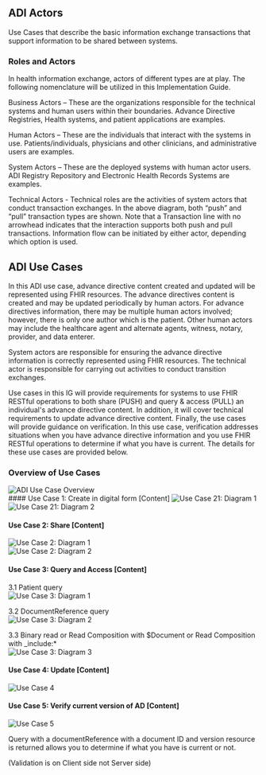 ## ADI Actors
Use Cases that describe the basic information exchange transactions that support information to be shared between systems.

### Roles and Actors
<p>
In health information exchange, actors of different types are at play. The following nomenclature will be utilized in this Implementation Guide. 
</p>
<p>
Business Actors – These are the organizations responsible for the technical systems and human users within their boundaries.  Advance Directive Registries, Health systems, and patient applications are examples. 
</p>
<p>
Human Actors – These are the individuals that interact with the systems in use.  Patients/individuals, physicians and other clinicians, and administrative users are examples. 
</p>
<p>
System Actors – These are the deployed systems with human actor users.  ADI Registry Repository and Electronic Health Records Systems are examples. 
</p>
<p>
Technical Actors - Technical roles are the activities of system actors that conduct transaction exchanges.  In the above diagram, both “push” and “pull” transaction types are shown.  Note that a Transaction line with no arrowhead indicates that the interaction supports both push and pull transactions.  Information flow can be initiated by either actor, depending which option is used.
</p>


## ADI Use Cases
<p>
In this ADI use case, advance directive content created and updated will be represented using FHIR resources.  The advance directives content is created and may be updated periodically by human actors.  For advance directives information, there may be multiple human actors involved; however, there is only one author which is the patient.  Other human actors may include the healthcare agent and alternate agents, witness, notary, provider, and data enterer.  
</p>
<p>
System actors are responsible for ensuring the advance directive information is correctly represented using FHIR resources.  The technical actor is responsible for carrying out activities to conduct transition exchanges.  
</p>
<p>
Use cases in this IG will provide requirements for systems to use FHIR RESTful operations to both share (PUSH) and query & access (PULL) an individual's advance directive content.  In addition, it will cover technical requirements to update advance directive content.  Finally, the use cases will provide guidance on verification.  In this use case, verification addresses situations when you have advance directive information and you use FHIR RESTful operations to determine if what you have is current. The details for these use cases are provided below.  
</p>

### Overview of Use Cases

<img src="./ADI_use_case_overview.png" alt="ADI Use Case Overview"/>
<br clear="all" />
#### Use Case 1: Create in digital form [Content]
 <img src="./use_case_1_1.png" alt="Use Case 21: Diagram 1"/>
 <br clear="all" />
 <img src="./use_case_1_2.png" alt="Use Case 21: Diagram 2"/>
<br clear="all" />

#### Use Case 2: Share [Content]
<img src="./use_case_2_1.png" alt="Use Case 2: Diagram 1"/>
<br clear="all" />
<img src="./use_case_2_2.png" alt="Use Case 2: Diagram 2"/>
<br clear="all" />
 
#### Use Case 3: Query and Access [Content]
3.1 Patient query
<br clear="all" />
<img src="./use_case_3_2.png" alt="Use Case 3: Diagram 1"/>
<br clear="all" />

3.2 DocumentReference query
<br clear="all" />
<img src="./use_case_3_2.png" alt="Use Case 3: Diagram 2"/>
<br clear="all" />

3.3 Binary read or Read Composition with $Document or Read Composition with _include:*
<br clear="all" />
 <img src="./use_case_3_3.png" alt="Use Case 3: Diagram 3"/>
 <br clear="all" />

#### Use Case 4: Update [Content]
 <img src="./use_case_4.png" alt="Use Case 4"/>
 <br clear="all" />

#### Use Case 5: Verify current version of AD [Content]
 <img src="./use_case_5.png" alt="Use Case 5"/>
 <br clear="all" />

Query with a documentReference with a document ID and version resource is returned allows you to determine if what you have is current or not. 

(Validation is on Client side not Server side)
